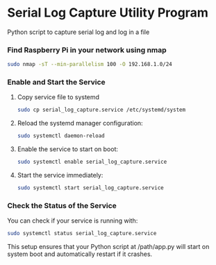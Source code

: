 # Serial Log Capture Utility Program

Python script to capture serial log and log in a file

### Find Raspberry Pi in your network using nmap

```bash
sudo nmap -sT --min-parallelism 100 -O 192.168.1.0/24
```

### Enable and Start the Service

1. Copy service file to systemd
   ```bash
   sudo cp serial_log_capture.service /etc/systemd/system
   ```
2. Reload the systemd manager configuration:
   ```bash
   sudo systemctl daemon-reload
   ```

3. Enable the service to start on boot:

   ```bash
   sudo systemctl enable serial_log_capture.service
   ```
4. Start the service immediately:

   ```bash
   sudo systemctl start serial_log_capture.service
   ```

### Check the Status of the Service

You can check if your service is running with:

```bash
sudo systemctl status serial_log_capture.service
```

This setup ensures that your Python script at /path/app.py will start on system boot and automatically restart if it crashes.
